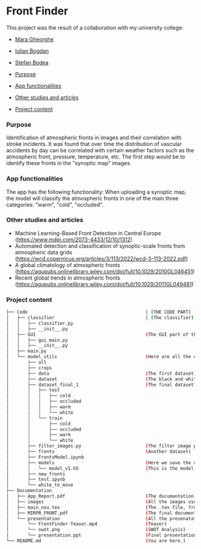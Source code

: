 # Front Finder

This project was the result of a collaboration with my university college:
- [Mara Gheorghe](https://github.com/maraGheorghe)
- [Iulian Bogdan](https://github.com/IulianBogdan21)
- [Stefan Bodea](https://github.com/BodeaPeGitHub)

 - [Purpose](#purpose)
 - [App functionalities](#app-functionalities)
 - [Other studies and articles](#other-studies-and-articles)
 - [Project content](#project-content)

### Purpose
Identification of atmospheric fronts in images and their correlation with stroke incidents. It was found that over time the distribution of vascular accidents by day can be correlated with certain weather factors such as the atmospheric front, pressure, temperature, etc. The first step would be to identify these fronts in the "synoptic map" images.

### App functionalities
The app has the following functionality: When uploading a synoptic map, the model will classify the atmospheric fronts in one of the main three categories: "warm", "cold", "occluded".

### Other studies and articles
 - Machine Learning-Based Front Detection in Central Europe (https://www.mdpi.com/2073-4433/12/10/1312)
 - Automated detection and classification of synoptic-scale fronts from atmospheric data grids (https://wcd.copernicus.org/articles/3/113/2022/wcd-3-113-2022.pdf)
 - A global climatology of atmospheric fronts (https://agupubs.onlinelibrary.wiley.com/doi/full/10.1029/2010GL046451)
 - Recent global trends in atmospheric fronts (https://agupubs.onlinelibrary.wiley.com/doi/full/10.1029/2011GL049481)

### Project content
```bash
├── Code                                            | (THE CODE PART)   
│   ├── classifier                                  | (The classifier)  
│   │   ├── classifier.py  
│   │   ├── __init__.py  
│   ├── GUI                                         (The GUI part of the application)  
│   │   ├── gui_main.py  
│   │   ├── __init__.py  
│   ├── main.py   
│   └── model_utils                                 (Here are all the datasets used and the .ipynb where we developed the AI)  
│       ├── all  
│       ├── crops  
│       ├── data                                    (The first dataset)  
│       ├── dataset                                 (The black and white dataset)  
│       ├── dataset_final_1                         (The final dataset)  
│       │   ├── test  
│       │   │   ├── cold  
│       │   │   ├── occluded  
│       │   │   ├── warm  
│       │   │   └── white  
│       │   └── train  
│       │       ├── cold  
│       │       ├── occluded  
│       │       ├── warm  
│       │       └── white  
│       ├── filter_images.py                        (The filter image part)  
│       ├── fronts                                  (Another dataset)  
│       ├── FrontsModel.ipynb  
│       ├── models                                  (Here we save the models)  
│       │   └── model_v1.h5                         (This is the model that we use)  
│       ├── new_fronts   
│       ├── test.ipynb  
│       └── white_to_move    
├── Documentation   
│   ├── App_Report.pdf                              (The documantation)  
│   ├── images                                      (All the images used into the documenatation)  
│   ├── main_nou.tex                                (The .tex file, from LaTeX)  
│   ├── MIRPR_FRONT.pdf                             (The final documentation)  
│   └── presentation                                (All the presenatation files)  
│       └── FrontFinder-Teaser.mp4                  (Teaser)  
│       └── swot.png                                (SWOT Analysis)  
|       └── presentation.ppt                        (Final presentation 18.01.2023)  
└── README.md                                       (You are here.)  
```
